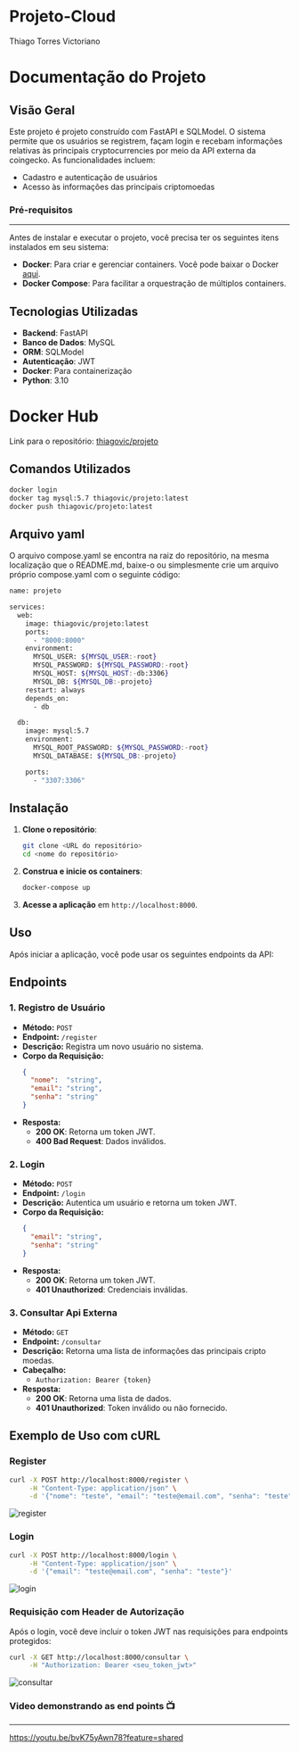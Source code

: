 # Projeto-Cloud

Thiago Torres Victoriano

# Documentação do Projeto

## Visão Geral

Este projeto é projeto construído com FastAPI e SQLModel. O sistema permite que os usuários se registrem, façam login e recebam informações relativas às principais cryptocurrencies por meio da API externa da coingecko. As funcionalidades incluem:

- Cadastro e autenticação de usuários
- Acesso às informações das principais criptomoedas

### Pré-requisitos
---
Antes de instalar e executar o projeto, você precisa ter os seguintes itens instalados em seu sistema:

- **Docker**: Para criar e gerenciar containers. Você pode baixar o Docker [aqui](https://www.docker.com/get-started).
- **Docker Compose**: Para facilitar a orquestração de múltiplos containers.

## Tecnologias Utilizadas

- **Backend**: FastAPI
- **Banco de Dados**: MySQL
- **ORM**: SQLModel
- **Autenticação**: JWT
- **Docker**: Para containerização
- **Python**: 3.10

# Docker Hub

Link para o repositório: [thiagovic/projeto](https://hub.docker.com/repository/docker/thiagovic/projeto/general)

## Comandos Utilizados

```bash
docker login
docker tag mysql:5.7 thiagovic/projeto:latest
docker push thiagovic/projeto:latest
```

## Arquivo yaml

O arquivo compose.yaml se encontra na raiz do repositório, na mesma localização que o README.md, baixe-o ou simplesmente crie um arquivo próprio compose.yaml com o seguinte código:
```bash
name: projeto

services:
  web:
    image: thiagovic/projeto:latest
    ports:
      - "8000:8000"
    environment:
      MYSQL_USER: ${MYSQL_USER:-root}    
      MYSQL_PASSWORD: ${MYSQL_PASSWORD:-root} 
      MYSQL_HOST: ${MYSQL_HOST:-db:3306}
      MYSQL_DB: ${MYSQL_DB:-projeto} 
    restart: always
    depends_on:
      - db

  db:
    image: mysql:5.7
    environment:
      MYSQL_ROOT_PASSWORD: ${MYSQL_PASSWORD:-root}
      MYSQL_DATABASE: ${MYSQL_DB:-projeto}

    ports:
      - "3307:3306"
```

## Instalação

1. **Clone o repositório**:
   ```bash
   git clone <URL do repositório>
   cd <nome do repositório>
   ```

2. **Construa e inicie os containers**:
   ```bash
   docker-compose up
   ```

3. **Acesse a aplicação** em `http://localhost:8000`.

## Uso

Após iniciar a aplicação, você pode usar os seguintes endpoints da API:

## Endpoints

### 1. Registro de Usuário

- **Método:** `POST`
- **Endpoint:** `/register`
- **Descrição:** Registra um novo usuário no sistema.
- **Corpo da Requisição:**
  ```json
  {
    "nome":  "string",
    "email": "string",
    "senha": "string"
  }
  ```
- **Resposta:**
  - **200 OK**: Retorna um token JWT.
  - **400 Bad Request**: Dados inválidos.

### 2. Login

- **Método:** `POST`
- **Endpoint:** `/login`
- **Descrição:** Autentica um usuário e retorna um token JWT.
- **Corpo da Requisição:**
  ```json
  {
    "email": "string",
    "senha": "string"
  }
  ```
- **Resposta:**
  - **200 OK**: Retorna um token JWT.
  - **401 Unauthorized**: Credenciais inválidas.

### 3. Consultar Api Externa

- **Método:** `GET`
- **Endpoint:** `/consultar`
- **Descrição:** Retorna uma lista de informações das principais cripto moedas.
- **Cabeçalho:**
  - `Authorization: Bearer {token}`
- **Resposta:**
  - **200 OK**: Retorna uma lista de dados.
  - **401 Unauthorized**: Token inválido ou não fornecido.

## Exemplo de Uso com cURL

### Register

```bash
curl -X POST http://localhost:8000/register \
     -H "Content-Type: application/json" \
     -d '{"nome": "teste", "email": "teste@email.com", "senha": "teste"}'
```

![register](img/endpoint_register.png)

### Login

```bash
curl -X POST http://localhost:8000/login \
     -H "Content-Type: application/json" \
     -d '{"email": "teste@email.com", "senha": "teste"}'
```

![login](img/endpoint_login.png)

### Requisição com Header de Autorização

Após o login, você deve incluir o token JWT nas requisições para endpoints protegidos:

```bash
curl -X GET http://localhost:8000/consultar \
     -H "Authorization: Bearer <seu_token_jwt>"
```

![consultar](img/endpoint_consultar.png)

### Video demonstrando as end points 📺
---
https://youtu.be/bvK75yAwn78?feature=shared